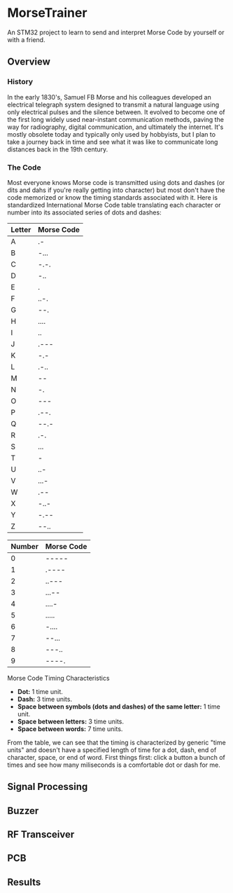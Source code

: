 # MorseTrainer
An STM32 project to learn to send and interpret Morse Code by yourself or with a friend.
## Overview
### History
In the early 1830's, Samuel FB Morse and his colleagues developed an electrical telegraph system designed to transmit a natural language using only electrical pulses and the silence between.  It evolved to become one of the first long widely used near-instant communication methods, paving the way for radiography, digital communication, and ultimately the internet.
It's mostly obsolete today and typically only used by hobbyists, but I plan to take a journey back in time and see what it was like to communicate long distances back in the 19th century.

### The Code
Most everyone knows Morse code is transmitted using dots and dashes (or dits and dahs if you're really getting into character) but most don't have the code memorized or know the timing standards associated with it. Here is standardized International Morse Code table translating each character or number into its associated series of dots and dashes:

| Letter | Morse Code |
|--------|------------|
| A      | .-         |
| B      | -...       |
| C      | -.-.       |
| D      | -..        |
| E      | .          |
| F      | ..-.       |
| G      | --.        |
| H      | ....       |
| I      | ..         |
| J      | .---       |
| K      | -.-        |
| L      | .-..       |
| M      | --         |
| N      | -.         |
| O      | ---        |
| P      | .--.       |
| Q      | --.-       |
| R      | .-.        |
| S      | ...        |
| T      | -          |
| U      | ..-        |
| V      | ...-       |
| W      | .--        |
| X      | -..-       |
| Y      | -.--       |
| Z      | --..       |

| Number | Morse Code |
|--------|------------|
| 0      | -----      |
| 1      | .----      |
| 2      | ..---      |
| 3      | ...--      |
| 4      | ....-      |
| 5      | .....      |
| 6      | -....      |
| 7      | --...      |
| 8      | ---..      |
| 9      | ----.      |

Morse Code Timing Characteristics

- **Dot:** 1 time unit.
- **Dash:** 3 time units.
- **Space between symbols (dots and dashes) of the same letter:** 1 time unit.
- **Space between letters:** 3 time units.
- **Space between words:** 7 time units.


From the table, we can see that the timing is characterized by generic "time units" and doesn't have a specified length of time for a dot, dash, end of character, space, or end of word. First things first: click a button a bunch of times and see how many miliseconds is a comfortable dot or dash for me. 

## Signal Processing

## Buzzer

## RF Transceiver

## PCB

## Results

